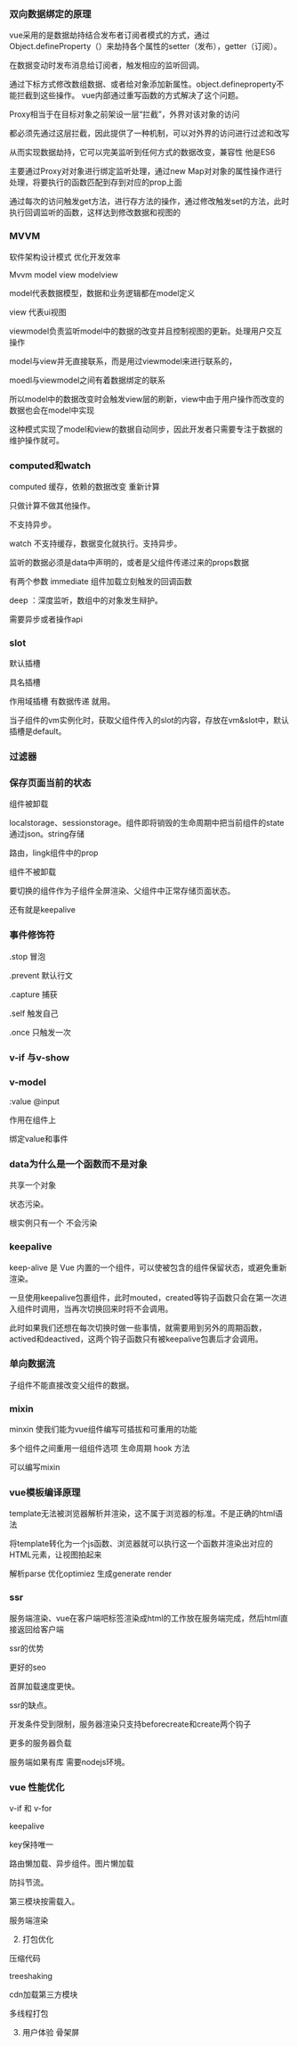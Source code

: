 
### 双向数据绑定的原理

vue采用的是数据劫持结合发布者订阅者模式的方式，通过Object.defineProperty（）来劫持各个属性的setter（发布），getter（订阅）。

在数据变动时发布消息给订阅者，触发相应的监听回调。

通过下标方式修改数组数据、或者给对象添加新属性。object.defineproperty不能拦截到这些操作。 vue内部通过重写函数的方式解决了这个问题。

Proxy相当于在目标对象之前架设一层“拦截”，外界对该对象的访问

都必须先通过这层拦截，因此提供了一种机制，可以对外界的访问进行过滤和改写

从而实现数据劫持，它可以完美监听到任何方式的数据改变，兼容性 他是ES6

主要通过Proxy对对象进行绑定监听处理，通过new Map对对象的属性操作进行处理，将要执行的函数匹配到存到对应的prop上面

通过每次的访问触发get方法，进行存方法的操作，通过修改触发set的方法，此时执行回调监听的函数，这样达到修改数据和视图的


### MVVM

软件架构设计模式 优化开发效率

Mvvm model view modelview

model代表数据模型，数据和业务逻辑都在model定义

view 代表ui视图

viewmodel负责监听model中的数据的改变并且控制视图的更新。处理用户交互操作

model与view并无直接联系，而是用过viewmodel来进行联系的，

moedl与viewmodel之间有着数据绑定的联系

所以model中的数据改变时会触发view层的刷新，view中由于用户操作而改变的数据也会在model中实现

这种模式实现了model和view的数据自动同步，因此开发者只需要专注于数据的维护操作就可。

### computed和watch

computed 缓存，依赖的数据改变 重新计算

只做计算不做其他操作。

不支持异步。

watch 不支持缓存，数据变化就执行。支持异步。

监听的数据必须是data中声明的，或者是父组件传递过来的props数据

有两个参数 immediate 组件加载立刻触发的回调函数

deep ：深度监听，数组中的对象发生辩护。

需要异步或者操作api

### slot 

默认插槽

具名插槽

作用域插槽 有数据传递 就用。

当子组件的vm实例化时，获取父组件传入的slot的内容，存放在vm&slot中，默认插槽是default。

### 过滤器

### 保存页面当前的状态

组件被卸载

localstorage、sessionstorage。组件即将销毁的生命周期中把当前组件的state通过json。string存储

路由，lingk组件中的prop 

组件不被卸载

要切换的组件作为子组件全屏渲染、父组件中正常存储页面状态。

还有就是keepalive

### 事件修饰符

.stop 冒泡

.prevent 默认行文

.capture 捕获

.self 触发自己

.once 只触发一次

### v-if 与v-show

### v-model

:value @input

作用在组件上

绑定value和事件

### data为什么是一个函数而不是对象

共享一个对象

状态污染。

根实例只有一个 不会污染

### keepalive

keep-alive 是 Vue 内置的一个组件，可以使被包含的组件保留状态，或避免重新渲染。

一旦使用keepalive包裹组件，此时mouted，created等钩子函数只会在第一次进入组件时调用，当再次切换回来时将不会调用。

此时如果我们还想在每次切换时做一些事情，就需要用到另外的周期函数，actived和deactived，这两个钩子函数只有被keepalive包裹后才会调用。

### 单向数据流 

子组件不能直接改变父组件的数据。

### mixin

minxin 使我们能为vue组件编写可插拔和可重用的功能

多个组件之间重用一组组件选项 生命周期 hook 方法

可以编写mixin 

### vue模板编译原理

template无法被浏览器解析并渲染，这不属于浏览器的标准。不是正确的html语法

将template转化为一个js函数、浏览器就可以执行这一个函数并渲染出对应的HTML元素，让视图拍起来

解析parse 优化optimiez 生成generate render

### ssr

服务端渲染、vue在客户端吧标签渲染成html的工作放在服务端完成，然后html直接返回给客户端

ssr的优势 

更好的seo

首屏加载速度更快。

ssr的缺点。

开发条件受到限制，服务器渲染只支持beforecreate和create两个钩子

更多的服务器负载 

服务端如果有库 需要nodejs环境。

### vue 性能优化

v-if 和 v-for 

keepalive

key保持唯一

路由懒加载、异步组件。图片懒加载 

防抖节流。

第三模块按需载入。

服务端渲染

2. 打包优化

压缩代码

treeshaking

cdn加载第三方模块

多线程打包

3. 用户体验 
骨架屏




